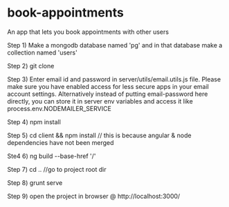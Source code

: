 # book-appointments
An app that lets you book appointments with other users

Step 1) Make a mongodb database named 'pg' and in that database make a collection named 'users'

Step 2) git clone

Step 3) Enter email id and password in server/utils/email.utils.js file. Please make sure you have enabled access for less secure apps in your email account settings. Alternatively instead of putting email-password here directly, you can store it in server env variables and access it like process.env.NODEMAILER_SERVICE

Step 4) npm install

Step 5) cd client && npm install // this is because angular & node dependencies have not been merged

Ste4 6) ng build --base-href '/'

Step 7) cd .. //go to project root dir

Step 8) grunt serve

Step 9) open the project in browser @ http://localhost:3000/
